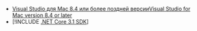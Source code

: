 * [<span data-ttu-id="566bc-101">Visual Studio для Mac 8.4 или более поздней версии</span><span class="sxs-lookup"><span data-stu-id="566bc-101">Visual Studio for Mac version 8.4 or later</span></span>](https://visualstudio.microsoft.com/vs/mac/)
* [!INCLUDE [.NET Core 3.1 SDK](~/includes/3.1-SDK.md)]
